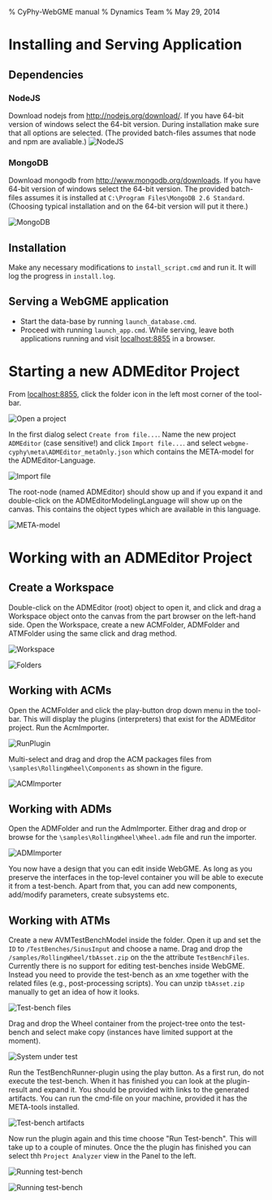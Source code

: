 % CyPhy-WebGME manual
% Dynamics Team
% May 29, 2014

# Installing and Serving Application #
## Dependencies ##
### NodeJS ###
Download nodejs from http://nodejs.org/download/. If you have 64-bit version of windows select the 64-bit version. During installation make sure that all options are selected. (The provided batch-files assumes that node and npm are avaliable.)
![NodeJS](images/NodeOptions.PNG "NodeJS")

### MongoDB ###
Download mongodb from http://www.mongodb.org/downloads. If you have 64-bit version of windows select the 64-bit version. The provided batch-files assumes it is installed at `C:\Program Files\MongoDB 2.6 Standard`. (Choosing typical installation and on the 64-bit version will put it there.)

![MongoDB](images/MongoDB.PNG "MongoDB")

## Installation ##
Make any necessary modifications to `install_script.cmd` and run it. It will log the progress in `install.log`.

## Serving a WebGME application ##
 - Start the data-base by running `launch_database.cmd`. 
 - Proceed with running `launch_app.cmd`. 
While serving, leave both applications running and visit [localhost:8855](http://localhost:8855) in a browser.

# Starting a new ADMEditor Project #
From [localhost:8855](http://localhost:8855), click the folder icon in the left most corner of the tool-bar.

![Open a project](images/CreateProject.PNG "Open/Create a project")

In the first dialog select `Create from file...`. Name the new project `ADMEditor` (case sensitive!) and click `Import file...`. and select `webgme-cyphy\meta\ADMEditor_metaOnly.json` which contains the META-model for the ADMEditor-Language.

![Import file](images/CreateProject1.PNG "Import file")

The root-node (named ADMEditor) should show up and if you expand it and double-click on the ADMEditorModelingLanguage will show up on the canvas. This contains the object types which are available in this language.

![META-model](images/CreateProject3.PNG "META-model")

# Working with an ADMEditor Project #

## Create a Workspace ##

Double-click on the ADMEditor (root) object to open it, and click and drag a Workspace object onto the canvas from the part browser on the left-hand side. Open the Workspace, create a new ACMFolder, ADMFolder and ATMFolder using the same click and drag method.

![Workspace](images/CreateWorkspace.PNG "Workspace")

![Folders](images/ADMEditor2.PNG "Folders")

## Working with ACMs ##

Open the ACMFolder and click the play-button drop down menu in the tool-bar. This will display the plugins (interpreters) that exist for the ADMEditor project. Run the AcmImporter. 

![RunPlugin](images/RunPlugin.PNG "RunPlugin")

Multi-select and drag and drop the ACM packages files from `\samples\RollingWheel\Components` as shown in the figure.

![ACMImporter](images/ACMImporter.PNG "ACMImporter")

## Working with ADMs ##
Open the ADMFolder and run the AdmImporter. Either drag and drop or browse for the `\samples\RollingWheel\Wheel.adm` file and run the importer.

![ADMImporter](images/AdmImporter.PNG "ADMImporter")

You now have a design that you can edit inside WebGME. As long as you preserve the interfaces in the top-level container you will be able to execute it from a test-bench. Apart from that, you can add new components, add/modify parameters, create subsystems etc.

## Working with ATMs ##
Create a new AVMTestBenchModel inside the folder. Open it up and set the `ID` to `/TestBenches/SinusInput` and choose a name. Drag and drop the `/samples/RollingWheel/tbAsset.zip` on the the attribute `TestBenchFiles`. Currently there is no support for editing test-benches inside WebGME. Instead you need to provide the test-bench as an xme together with the related files (e.g., post-processing scripts). You can unzip `tbAsset.zip` manually to get an idea of how it looks.

![Test-bench files](images/TestBench1.png "TestBenchFiles")

Drag and drop the Wheel container from the project-tree onto the test-bench and select make copy (instances have limited support at the moment).

![System under test](images/TestBench2.png "SystemUnderTest")

Run the TestBenchRunner-plugin using the play button. As a first run, do not execute the test-bench. When it has finished you can look at the plugin-result and expand it. You should be provided with links to the generated artifacts. You can run the cmd-file on your machine, provided it has the META-tools installed.

![Test-bench artifacts](images/TestBench4.png "TestBenchArtifacts")

Now run the plugin again and this time choose "Run Test-bench". This will take up to a couple of minutes. Once the the plugin has finished you can select thh `Project Analyzer` view in the Panel to the left. 

![Running test-bench](images/TestBench3.png "RunningTestBench")

![Running test-bench](images/TestBench5.png "RunningTestBench")

